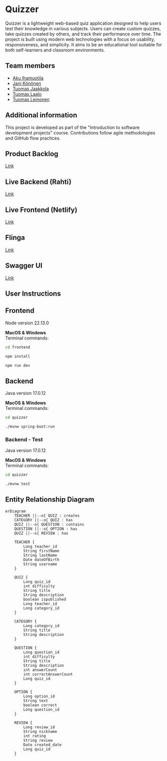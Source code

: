 # Quizzer

Quizzer is a lightweight web-based quiz application designed to help users test their knowledge in various subjects. Users can create custom quizzes, take quizzes created by others, and track their performance over time. The project is built using modern web technologies with a focus on usability, responsiveness, and simplicity. It aims to be an educational tool suitable for both self-learners and classroom environments.

## Team members

- [Aku Ihamuotila](https://github.com/akuihamuotila)
- [Jani Könönen](https://github.com/janikononen)
- [Tuomas Jaakkola](https://github.com/tuojaakkola)
- [Tuomas Laalo](https://github.com/TuomasLaalo)
- [Tuomas Leinonen](https://github.com/Leinonen96)

## Additional information

This project is developed as part of the "Introduction to software development projects" course. Contributions follow agile methodologies and GitHub flow practices.

## Product Backlog

[Link](https://github.com/orgs/Triplatuomas-Co/projects/1/views/1)

## Live Backend (Rahti)

[Link](https://quizzer-git-quizzer-postgres.2.rahtiapp.fi/)

## Live Frontend (Netlify)

[Link](https://quizzer-triplatuomas-co.netlify.app/)

## Flinga

[Link](https://edu.flinga.fi/s/ENKEQKR)

## Swagger UI

[Link](https://quizzer-git-quizzer-postgres.2.rahtiapp.fi/swagger-ui/index.html)

## User Instructions

## Frontend

Node version 22.13.0

**MacOS & Windows**  
Terminal commands:

```bash
cd frontend
```

```bash
npm install
```

```bash
npm run dev
```

## Backend

Java version 17.0.12

**MacOS & Windows**  
Terminal commands:

```bash
cd quizzer
```

```bash
./mvnw spring-boot:run
```

### Backend - Test

Java version 17.0.12

**MacOS & Windows**  
Terminal commands:

```bash
cd quizzer
```

```bash
./mvnw test
```

## Entity Relationship Diagram

```mermaid
erDiagram
    TEACHER ||--o{ QUIZ : creates
    CATEGORY ||--o{ QUIZ : has
    QUIZ ||--o{ QUESTION : contains
    QUESTION ||--o{ OPTION : has
    QUIZ ||--o{ REVIEW : has

    TEACHER {
        Long teacher_id
        String firstName
        String lastName
        Date dateOfBirth
        String username
    }

    QUIZ {
        Long quiz_id
        int difficulty
        String title
        String description
        boolean ispublished
        Long teacher_id
        Long category_id
    }

    CATEGORY {
        Long category_id
        String title
        String description
    }

    QUESTION {
        Long question_id
        int difficulty
        String title
        String description
        int answerCount
        int correctAnswerCount
        Long quiz_id
    }

    OPTION {
        Long option_id
        String text
        boolean correct
        Long question_id
    }

    REVIEW {
        Long review_id
        String nickname
        int rating
        String review
        Date created_date
        Long quiz_id
    }
```
